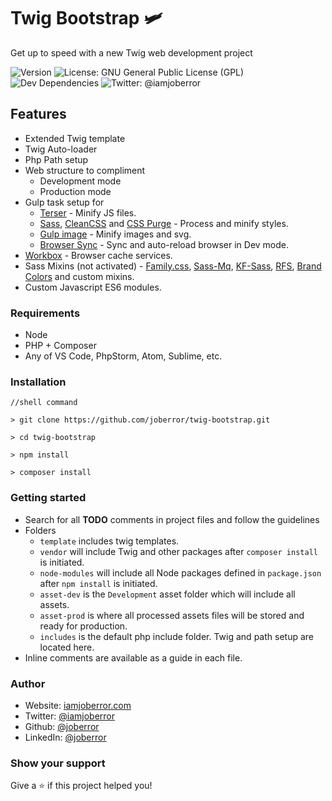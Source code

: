 
# Twig Bootstrap 🛩

Get up to speed with a new Twig web development project

 ![Version](https://img.shields.io/github/package-json/v/joberror/twig-bootstrap?color=green) ![License: GNU General Public License (GPL)](https://img.shields.io/github/license/joberror/twig-bootstrap) ![Dev Dependencies](https://img.shields.io/david/dev/joberror/twig-bootstrap?style=flat-square) ![Twitter: @iamjoberror](https://img.shields.io/twitter/follow/iamjoberror?style=social)

## Features

* Extended Twig template
* Twig Auto-loader
* Php Path setup
* Web structure to compliment
  * Development mode
  * Production mode
* Gulp task setup for
  * [Terser](https://github.com/terser/terser) - Minify JS files.
  * [Sass](https://github.com/sass/sass), [CleanCSS](https://github.com/scniro/gulp-clean-css) and [CSS Purge](https://github.com/rbtech/gulp-css-purge) - Process and minify styles.
  * [Gulp image](https://github.com/1000ch/gulp-image) - Minify images and svg.
  * [Browser Sync](https://github.com/BrowserSync/browser-sync) - Sync and auto-reload browser in Dev mode.
* [Workbox](https://developers.google.com/web/tools/workbox) - Browser cache services.
* Sass Mixins (not activated) - [Family.css](https://lukyvj.github.io/family.scss/), [Sass-Mq](https://github.com/sass-mq/sass-mq), [KF-Sass](https://keyfram.milesalan.com/), [RFS](https://github.com/twbs/rfs), [Brand Colors](https://github.com/reimertz/brand-colors) and custom mixins.
* Custom Javascript ES6 modules.

### Requirements

* Node
* PHP + Composer
* Any of VS Code, PhpStorm, Atom, Sublime, etc.

### Installation

    //shell command

    > git clone https://github.com/joberror/twig-bootstrap.git

    > cd twig-bootstrap

    > npm install

    > composer install

### Getting started

* Search for all **TODO** comments in project files and follow the guidelines
* Folders
  * `template` includes twig templates.
  * `vendor` will include Twig and other packages after `composer install` is initiated.
  * `node-modules` will include all Node packages defined in `package.json` after `npm install` is initiated.
  * `asset-dev` is the `Development` asset folder which will include all assets.
  * `asset-prod` is where all processed assets files will be stored and ready for production.
  * `includes` is the default php include folder. Twig and path setup are located here.
* Inline comments are available as a guide in each file.

### Author

* Website:  [iamjoberror.com](https://iamjoberror.com)
* Twitter:  [@iamjoberror](https://twitter.com/iamjoberror)
* Github:   [@joberror](https://github.com/joberror)
* LinkedIn: [@joberror](https://linkedin.com/in/joberror)

### Show your support

Give a ⭐️ if this project helped you!
